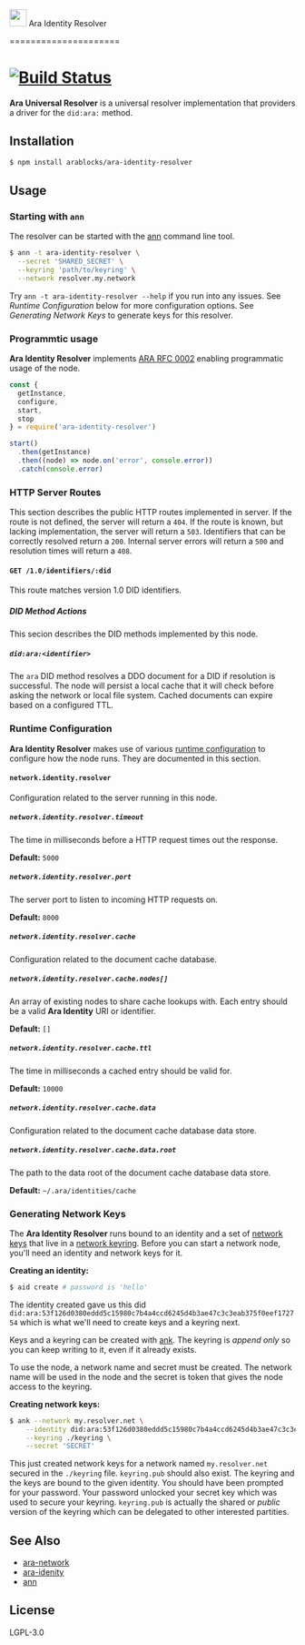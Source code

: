 <img src="https://github.com/AraBlocks/docs/blob/master/ara.png" width="30" height="30" />
Ara Identity Resolver

=====================

[![Build Status](https://travis-ci.com/AraBlocks/ara-identity-resolver.svg?token=Ty4yTmKT8aELetQd1xZp&branch=master)](https://travis-ci.com/AraBlocks/ara-identity-resolver)
==============================

**Ara Universal Resolver** is a universal resolver implementation that
providers a driver for the `did:ara:` method.

## Installation

```sh
$ npm install arablocks/ara-identity-resolver
```

## Usage

### Starting with `ann`

The resolver can be started with the
[ann](https://github.com/arablocks/ara-network#ara-network-node1)
command line tool.

```sh
$ ann -t ara-identity-resolver \
  --secret 'SHARED_SECRET' \
  --keyring 'path/to/keyring' \
  --network resolver.my.network
```

Try `ann -t ara-identity-resolver --help` if you run into any issues.
See _Runtime Configuration_ below for more configuration options. See
_Generating Network Keys_ to generate keys for this resolver.

### Programmtic usage

**Ara Identity Resolver** implements [ARA RFC
0002](https://github.com/AraBlocks/rfcs/blob/master/text/0002-ann.md)
enabling programmatic usage of the node.

```js
const {
  getInstance,
  configure,
  start,
  stop
} = require('ara-identity-resolver')

start()
  .then(getInstance)
  .then((node) => node.on('error', console.error))
  .catch(console.error)
```

### HTTP Server Routes

This section describes the public HTTP routes implemented in server. If
the route is not defined, the server will return a `404`. If the route
is known, but lacking implementation, the server will return a `503`.
Identifiers that can be correctly resolved return a `200`. Internal
server errors will return a `500` and resolution times will return a
`408`.

#### `GET /1.0/identifiers/:did`

This route matches version 1.0 DID identifiers.

##### DID Method Actions

This secion describes the DID methods implemented by this node.

##### `did:ara:<identifier>`

The `ara` DID method resolves a DDO document for a DID if resolution is
successful. The node will persist a local cache that it will check
before asking the network or local file system. Cached documents can
expire based on a configured TTL.

### Runtime Configuration

**Ara Identity Resolver** makes use of various [runtime
configuration](https://github.com/AraBlocks/ara-runtime-configuration)
to configure how the node runs. They are documented in this section.

#### `network.identity.resolver`

Configuration related to the server running in this node.

##### `network.identity.resolver.timeout`

The time in milliseconds before a HTTP request times out the response.

**Default:** `5000`

##### `network.identity.resolver.port`

The server port to listen to incoming HTTP requests on.

**Default:** `8000`

##### `network.identity.resolver.cache`

Configuration related to the document cache database.

##### `network.identity.resolver.cache.nodes[]`

An array of existing nodes to share cache lookups with. Each entry
should be a valid **Ara Identity** URI or identifier.

**Default:** `[]`

##### `network.identity.resolver.cache.ttl`

The time in milliseconds a cached entry should be valid for.

**Default:** `10000`

##### `network.identity.resolver.cache.data`

Configuration related to the document cache database data store.

##### `network.identity.resolver.cache.data.root`

The path to the data root of the document cache database data store.

**Default:** `~/.ara/identities/cache`

### Generating Network Keys

The **Ara Identity Resolver** runs bound to an identity and a set of
[network
keys](https://github.com/AraBlocks/rfcs/blob/master/text/0003-ank.md)
that live in a [network
keyring](https://github.com/AraBlocks/ara-network/blob/master/keyring.js).
Before you can start a network node, you'll need an identity and network
keys for it.

**Creating an identity:**

```sh
$ aid create # password is 'hello'
```

The identity created gave us this did
`did:ara:53f126d0380eddd5c15980c7b4a4ccd6245d4b3ae47c3c3eab375f0eef172754`
which is what we'll need to create keys and a keyring next.

Keys and a keyring can be created with
[ank](https://github.com/arablocks/ara-network#ara-network-keys1). The
keyring is _append only_ so you can keep writing to it, even if it
already exists.

To use the node, a network name and secret must be created. The network
name will be used in the node and the secret is token that gives the
node access to the keyring.

**Creating network keys:**

```sh
$ ank --network my.resolver.net \
    --identity did:ara:53f126d0380eddd5c15980c7b4a4ccd6245d4b3ae47c3c3eab375f0eef172754 \
    --keyring ./keyring \
    --secret 'SECRET'
```

This just created network keys for a network named `my.resolver.net`
secured in the `./keyring` file. `keyring.pub` should also exist. The
keyring and the keys are bound to the given identity. You should have
been prompted for your password. Your password unlocked your secret key
which was used to secure your keyring. `keyring.pub` is actually the
shared or _public_ version of the keyring which can be delegated to
other interested partities.

## See Also

* [ara-network](https://github.com/arablocks/ara-network)
* [ara-idenity](https://github.com/AraBlocks/ara-identity)
* [ann](https://github.com/arablocks/ara-network#ara-network-node1)

## License

LGPL-3.0
